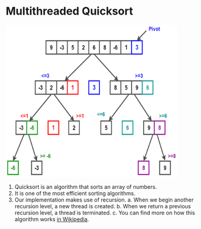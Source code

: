 # Multithreaded Quicksort

<p align="left">
  <img src="../../../imgs/quicksort.png" alt="???" width="450" height="400"/>
</p>

1. Quicksort is an algorithm that sorts an array of numbers.
2. It is one of the most efficient sorting algorithms.
3. Our implementation makes use of recursion.
  a. When we begin another recursion level, a new thread is created.
  b. When we return a previous recursion level, a thread is terminated.
  c. You can find more on how this algorithm works <a href="https://en.wikipedia.org/wiki/Quicksort" target="_blank"
color="cyan"> in Wikipedia</a>.
